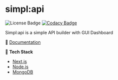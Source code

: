 # simpl:api

![License Badge](https://img.shields.io/github/license/bytekatana/simpl-api)
[![Codacy Badge](https://app.codacy.com/project/badge/Grade/638fc5589929432ab34693026b2b4fff)](https://www.codacy.com/gh/ByteKatana/simpl-api/dashboard?utm_source=github.com&utm_medium=referral&utm_content=ByteKatana/simpl-api&utm_campaign=Badge_Grade)

Simpl:api is a simple API builder with GUI Dashboard


📖 [Documentation](https://bytekatana.github.io/simpl-api-doc/)

🧱 **Tech Stack**

- [Next.js](https://nextjs.org/)
- [Node.js](https://nodejs.org/en/)
- [MongoDB](https://www.mongodb.com/)
